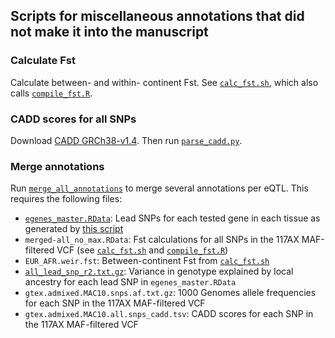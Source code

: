 ## Scripts for miscellaneous annotations that did not make it into the manuscript

### Calculate Fst 
Calculate between- and within- continent Fst. See [`calc_fst.sh`](calc_fst.sh), which also calls [`compile_fst.R`](compile_fst.R).  

### CADD scores for all SNPs
Download [CADD GRCh38-v1.4](https://cadd.gs.washington.edu/download). Then run [`parse_cadd.py`](parse_cadd.py).  

### Merge annotations  
Run [`merge_all_annotations`](merge_all_annotations) to merge several annotations per eQTL. This requires the following files:
  - [`egenes_master.RData`](https://github.com/nicolerg/gtex-admixture-la/tree/master/eqtl#generate-some-egene-sets-that-are-repeatedly-used-in-downstream-analyses): Lead SNPs for each tested gene in each tissue as generated by [this script](../eqtl/get_uniq_egenes.R)  
  - `merged-all_no_max.RData`: Fst calculations for all SNPs in the 117AX MAF-filtered VCF (see [`calc_fst.sh`](calc_fst.sh) and [`compile_fst.R`](compile_fst.R))  
  - `EUR_AFR.weir.fst`: Between-continent Fst from [`calc_fst.sh`](calc_fst.sh)  
  - [`all_lead_snp_r2.txt.gz`](https://github.com/nicolerg/gtex-admixture-la/tree/master/annotation#variance-in-snp-genotype-explained-by-local-ancestry): Variance in genotype explained by local ancestry for each lead SNP in `egenes_master.RData`  
  - `gtex.admixed.MAC10.snps.af.txt.gz`: 1000 Genomes allele frequencies for each SNP in the 117AX MAF-filtered VCF  
  - `gtex.admixed.MAC10.all.snps_cadd.tsv`: CADD scores for each SNP in the 117AX MAF-filtered VCF  
